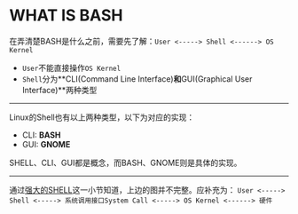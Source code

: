 # WHAT IS BASH
在弄清楚BASH是什么之前，需要先了解：```User <-----> Shell <------> OS Kernel```

* ```User```不能直接操作```OS Kernel```
* ```Shell```分为**CLI(Command Line Interface)**和**GUI(Graphical User Interface)**两种类型

---

Linux的Shell也有以上两种类型，以下为对应的实现：
* CLI: **BASH**
* GUI: **GNOME**

SHELL、CLI、GUI都是概念，而BASH、GNOME则是具体的实现。

---
通过[强大的SHELL](http://www.linuxprobe.com/chapter02/#21_SHELL)这一小节知道，上边的图并不完整。应补充为：
```User <-----> Shell <-----> 系统调用接口System Call <-----> OS Kernel <------> 硬件```
